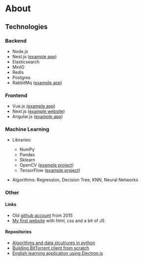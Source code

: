 # About

## Technologies

### Backend

- Node.js
- Nest.js ([example app](https://github.com/pavelmarkov/organizer))
- Elasticsearch
- MinIO
- Redis
- Postgres
- RabbitMq ([example app](https://github.com/pavelmarkov/organizer))

### Frontend

- Vue.js ([example app](https://github.com/pavelmarkov/english-learning-app))
- Next.js ([example website](https://github.com/pavelmarkov/clinic-web-site))
- Angular.js ([example app](https://github.com/pavelmarkov/organizer))

### Machine Learning

- Libraries:

  - NumPy
  - Pandas
  - Sklearn
  - OpenCV ([example project](https://github.com/pavelmarkov/Advanced-Lane-Finding))
  - TensorFlow ([example project](https://github.com/pavelmarkov/Traffic-Sign-Classifier))

- Algorithms: Regression, Decision Tree, KNN, Neural Networks

### Other

#### Links

- Old [github account](https://github.com/newcreator/newcreator.github.io) from 2015
- [My first website](http://newcreator.github.io/) with html, css and a bit of JS

#### Repositories

- [Algorithms and data stcutrures in python](https://github.com/pavelmarkov/algorithms-and-data-structures)
- [Building BitTorrent client from scratch](https://github.com/pavelmarkov/torrent-client)
- [English learning application using Electron.js](https://github.com/pavelmarkov/english-learning-app)
